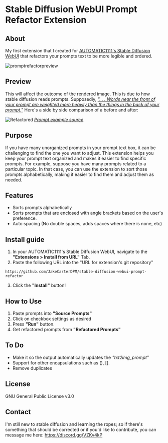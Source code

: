 # Stable Diffusion WebUI Prompt Refactor Extension  

## About  
My first extension that I created for [AUTOMATIC1111's Stable Diffusion WebUI](https://github.com/AUTOMATIC1111/stable-diffusion-webui) that refactors your prompts text to be more legible and ordered.

![promptrefactorpreview](https://user-images.githubusercontent.com/37534421/223649787-cb2681fb-3c28-40c3-b67b-247ca4e855dd.png)

## Preview  
This will affect the outcome of the rendered image. This is due to how stable diffusion reads prompts. Supposedly, [*". . . Words near the front of your prompt are weighted more heavily than the things in the back of your prompt."*](https://prompthero.com/stable-diffusion-prompt-guide) Here's a side by side comparison of a before and after:

![Refactored](https://user-images.githubusercontent.com/37534421/223899290-9d00c30b-cc1a-4827-a928-a388a11618b7.png)
[*Prompt example source*](https://mpost.io/best-100-stable-diffusion-prompts-the-most-beautiful-ai-text-to-image-prompts/)

## Purpose  
If you have many unorganized prompts in your prompt text box, it can be challenging to find the one you want to adjust. This extension helps you keep your prompt text organized and makes it easier to find specific prompts. For example, suppose you have many prompts related to a particular topic. In that case, you can use the extension to sort those prompts alphabetically, making it easier to find them and adjust them as needed.

## Features  
- Sorts prompts alphabetically  
- Sorts prompts that are enclosed with angle brackets based on the user's preference.
- Auto spacing (No double spaces, adds spaces where there is none, etc)

## Install guide  
1. In your AUTOMATIC1111's Stable Diffusion WebUI, navigate to the **"Extensions > Install from URL"** Tab.
2. Paste the following URL into the "URL for extension's git repository"
```
https://github.com/JakeCarterDPM/stable-diffusion-webui-prompt-refactor
```
3. Click the **"Install"** button!

## How to Use  
1. Paste prompts into **"Source Prompts"**
2. Click on checkbox settings as desired
3. Press **"Run"** button.
4. Get refactored prompts from **"Refactored Prompts"**

## To Do  
- Make it so the output automatically updates the *"txt2img_prompt"*
- Support for other encapsulations such as (), []. 
- Remove duplicates

## License  
GNU General Public License v3.0

## Contact   
I'm still new to stable diffusion and learning the ropes; so if there's something that should be corrected or if you'd like to contribute, you can message me here: https://discord.gg/VZKv4kP
